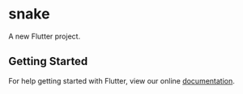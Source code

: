 # snake

A new Flutter project.

## Getting Started

For help getting started with Flutter, view our online
[documentation](https://flutter.io/).
